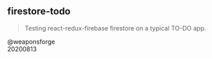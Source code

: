 ## firestore-todo

> Testing react-redux-firebase firestore on a typical TO-DO app.

@weaponsforge  
20200813